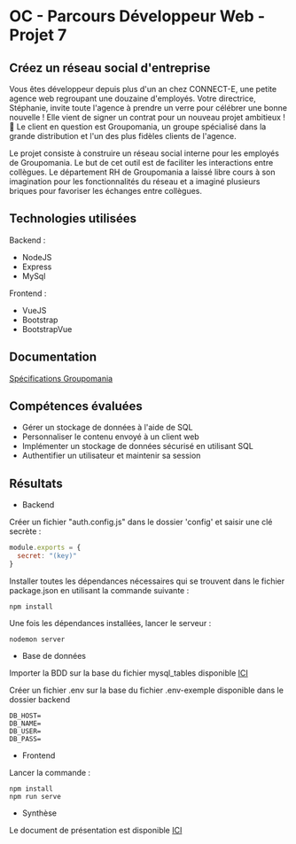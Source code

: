 # OC - Parcours Développeur Web - Projet 7

## Créez un réseau social d'entreprise

Vous êtes développeur depuis plus d'un an chez CONNECT-E, une petite agence web regroupant une douzaine d'employés.
Votre directrice, Stéphanie, invite toute l'agence à prendre un verre pour célébrer une bonne nouvelle ! Elle vient de signer un contrat pour un nouveau projet ambitieux ! 🥂
Le client en question est Groupomania, un groupe spécialisé dans la grande distribution et l'un des plus fidèles clients de l'agence.

Le projet consiste à construire un réseau social interne pour les employés de Groupomania. Le but de cet outil est de faciliter les interactions entre collègues. Le département RH de Groupomania a laissé libre cours à son imagination pour les fonctionnalités du réseau et a imaginé plusieurs briques pour favoriser les échanges entre collègues.

## Technologies utilisées

Backend : 
* NodeJS
* Express
* MySql

Frontend :
* VueJS
* Bootstrap
* BootstrapVue

## Documentation

[Spécifications Groupomania](https://github.com/MrGyo/p7/blob/master/documentation/Groupomania_Specs_FR_DWJ_VF.pdf)

## Compétences évaluées

* Gérer un stockage de données à l'aide de SQL
* Personnaliser le contenu envoyé à un client web
* Implémenter un stockage de données sécurisé en utilisant SQL
* Authentifier un utilisateur et maintenir sa session

## Résultats

* Backend

Créer un fichier "auth.config.js" dans le dossier 'config' et saisir une clé secrète : 

```javascript
module.exports = {
  secret: "(key)"
}
```

Installer toutes les dépendances nécessaires qui se trouvent dans le fichier package.json en utilisant la commande suivante : 

```
npm install
```

Une fois les dépendances installées, lancer le serveur : 

```
nodemon server
```

* Base de données

Importer la BDD sur la base du fichier mysql_tables disponible [ICI](https://github.com/MrGyo/p7/blob/master/mysql_tables/db_test_groupomania.sql)

Créer un fichier .env sur la base du fichier .env-exemple disponible dans le dossier backend

```
DB_HOST=
DB_NAME=
DB_USER=
DB_PASS=
```
* Frontend

Lancer la commande : 

```
npm install
npm run serve
```
* Synthèse

Le document de présentation est disponible [ICI](https://github.com/MrGyo/p7/blob/master/soutenance/SOUTENANCE_P7_WEBDEV_20200910_1.pptx)
